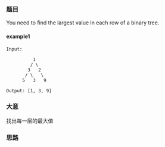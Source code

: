 ### 题目
You need to find the largest value in each row of a binary tree.

#### example1
```
Input: 

          1
         / \
        3   2
       / \   \  
      5   3   9 

Output: [1, 3, 9]
```

### 大意
找出每一层的最大值

### 思路


